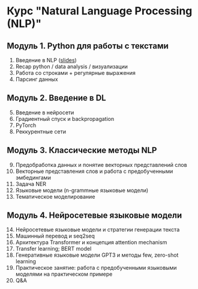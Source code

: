 # Курс "Natural Language Processing (NLP)"

## Модуль 1. Python для работы с текстами
1. Введение в NLP ([slides](NLP_intro_28_12.pdf))
2. Recap python / data analysis / визуализации
3. Работа со строками + регулярные выражения
4. Парсинг данных


## Модуль 2. Введение в DL
5. Введение в нейросети
6. Градиентный спуск и backpropagation
7. PyTorch
8. Реккурентные сети


## Модуль 3. Классические методы NLP
9. Предобработка данных и понятие векторных представлений слов
10. Векторные представления слов и работа с предобученными эмбедингами
11. Задача NER
12. Языковые модели (n-grammные языковые модели)
13. Тематическое моделирование


## Модуль 4. Нейросетевые языковые модели
14. Нейросетевые языковые модели и стратегии генерации текста
15. Машинный перевод и seq2seq
16. Архитектура Transformer и концепция attention mechanism
17. Transfer learning; BERT model
18. Генеративные языковые модели GPT3 и методы few, zero-shot learning
19. Практическое занятие: работа с предобученными языковыми моделями на практическом примере
20. Q&A
